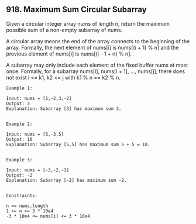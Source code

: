 ## 918. Maximum Sum Circular Subarray

Given a circular integer array nums of length n, return the maximum possible sum of a non-empty subarray of nums.

A circular array means the end of the array connects to the beginning of the array. Formally, the next element of nums[i] is nums[(i + 1) % n] and the previous element of nums[i] is nums[(i - 1 + n) % n].

A subarray may only include each element of the fixed buffer nums at most once. Formally, for a subarray nums[i], nums[i + 1], ..., nums[j], there does not exist i <= k1, k2 <= j with k1 % n == k2 % n.

```
Example 1:

Input: nums = [1,-2,3,-2]
Output: 3
Explanation: Subarray [3] has maximum sum 3.


Example 2:

Input: nums = [5,-3,5]
Output: 10
Explanation: Subarray [5,5] has maximum sum 5 + 5 = 10.


Example 3:

Input: nums = [-3,-2,-3]
Output: -2
Explanation: Subarray [-2] has maximum sum -2.
 

Constraints:

n == nums.length
1 <= n <= 3 * 10e4
-3 * 10e4 <= nums[i] <= 3 * 10e4
```